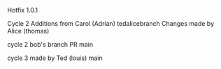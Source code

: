 Hotfix 1.0.1

Cycle 2 Additions from Carol (Adrian)
 tedalicebranch
Changes made by Alice (thomas)

cycle 2 bob's branch PR 
 main

cycle 3 made by Ted (louis)
main